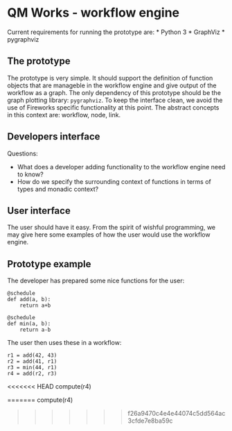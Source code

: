 # QM Works - workflow engine

Current requirements for running the prototype are:
    * Python 3
    * GraphViz
    * pygraphviz

## The prototype
The prototype is very simple. It should support the definition of function
objects that are manageble in the workflow engine and give output of the
workflow as a graph. The only dependency of this prototype should be the
graph plotting library: `pygraphviz`. To keep the interface clean, we avoid the
use of Fireworks specific functionality at this point. The abstract concepts
in this context are: workflow, node, link.

## Developers interface

Questions:
*   What does a developer adding functionality to the workflow engine need to 
    know?
*   How do we specify the surrounding context of functions in terms of types 
    and monadic context?

## User interface

The user should have it easy. From the spirit of wishful programming, we may 
give here some examples of how the user would use the workflow engine.

## Prototype example

The developer has prepared some nice functions for the user:

    @schedule
    def add(a, b):
        return a+b

    @schedule
    def min(a, b):
        return a-b

The user then uses these in a workflow:

    r1 = add(42, 43)
    r2 = add(41, r1)
    r3 = min(44, r1)
    r4 = add(r2, r3)

<<<<<<< HEAD
    compute(r4)

=======
    compute(r4)
>>>>>>> f26a9470c4e4e44074c5dd564ac3cfde7e8ba59c
